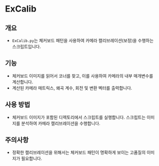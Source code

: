 # ExCalib

## 개요
- `ExCalib.py`는 체커보드 패턴을 사용하여 카메라 캘리브레이션(보정)을 수행하는 스크립트입니다.

## 기능
- 체커보드 이미지를 읽어서 코너를 찾고, 이를 사용하여 카메라의 내부 매개변수를 계산합니다.
- 계산된 카메라 매트릭스, 왜곡 계수, 회전 및 변환 벡터를 출력합니다.

## 사용 방법
- 체커보드 이미지가 포함된 디렉토리에서 스크립트를 실행합니다. 스크립트는 이미지를 분석하여 카메라 캘리브레이션을 수행합니다.

## 주의사항
- 정확한 캘리브레이션을 위해서는 체커보드 패턴이 명확하게 보이는 고품질의 이미지가 필요합니다.
